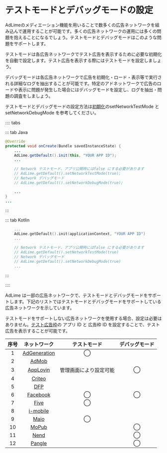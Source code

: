 # テストモードとデバッグモードの設定

AdLimeのメディエーション機能を用いることで数多くの広告ネットワークを組み込んで運用することが可能です。多くの広告ネットワークの運用には多くの問題を抱えることになるでしょう。テストモードとデバッグモードはこのような問題をサポートします。

テストモードは各広告ネットワークでテスト広告を表示するために必要な初期化を自動で設定します。テスト広告を表示する際にはテストモードを設定しましょう。

デバッグモードは各広告ネットワークで広告を初期化・ロード・表示等で実行される詳細なログを抽出することが可能です。特定のアドネットワークで広告のロードや表示に問題が発生した場合にはデバッグモードを設定し、ログを抽出・問題の調査をしましょう。

テストモードとデバッグモードの設定方法は[初期化](./init.md)のsetNetworkTestMode と setNetworkDebugMode を参考してください。

:::: tabs

::: tab Java

```java
@Override
protected void onCreate(Bundle savedInstanceState) {
    ...
    AdLime.getDefault().init(this, "YOUR APP ID");
    ...

    // Network テストモード、アプリ公開時にはfalse にする必要があります
    // AdLime.getDefault().setNetworkTestMode(true);
    // Network デバッグモード
    // AdLime.getDefault().setNetworkDebugMode(true);

    ...
}
...

```

:::

::: tab Kotlin

```kotlin
    ...
    AdLime.getDefault().init(applicationContext, "YOUR APP ID")
    ...

    // Network テストモード、アプリ公開時にはfalse にする必要があります
    // AdLime.getDefault().setNetworkTestMode(true)
    // Network デバッグモード
    // AdLime.getDefault().setNetworkDebugMode(true)
    ...
```

:::

::::


AdLime は一部の広告ネットワークで、テストモードとデバッグモードをサポートします。下記のリストではテストモードとデバッグモードをサポートしている広告ネットワークを示しています。

テストモードをサポートしない広告ネットワークを使用する場合、設定は必要はありません。[テスト広告枠](./test.md)の アプリ ID と 広告枠 ID を設定することで、テスト広告を表示することが可能です。

| 序号 | ネットワーク                                 | テストモード | デバッグモード|
|:---:|:------------------------------------------:|:-------:|:-------:|
| 1   | [AdGeneration](./mediation_adgeneration.md)| ◯       |         |
| 2   | [AdMob](./mediation_admob.md)              |         |         |
| 3   | [AppLovin](./mediation_applovin.md)        | 管理画面により設定可能 | ◯ |
| 4   | [Criteo](./mediation_criteo.md)            |         |         |
| 5   | [DFP](./mediation_dfp.md)                  |         |         |
| 6   | [Facebook](./mediation_facebook.md)        | ◯       | ◯       |
| 7   | [Five](./mediation_five.md)                | ◯       |         |
| 8   | [i-mobile](./mediation_imobile.md)         |         |         |
| 9   | [Maio](./mediation_maio.md)                | ◯       |         |
| 10  | [MoPub](./mediation_mopub.md)              |         | ◯       |
| 11  | [Nend](./mediation_nend.md)                |         | ◯       |
| 12  | [Pangle](./mediation_pangle.md)            |         | ◯       |